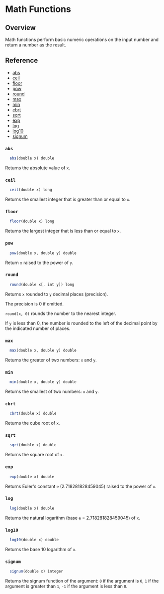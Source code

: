 # Math Functions

## Overview

Math functions perform basic numeric operations on the input number and return a number as the result.

## Reference

* [abs](#abs)
* [ceil](#ceil)
* [floor](#floor)
* [pow](#pow)
* [round](#round)
* [max](#max)
* [min](#min)
* [cbrt](#cbrt)
* [sqrt](#sqrt)
* [exp](#exp)
* [log](#log)
* [log10](#log10)
* [signum](#signum)

### `abs`

```javascript
  abs(double x) double
```

Returns the absolute value of `x`.

### `ceil`

```javascript
  ceil(double x) long
```

Returns the smallest integer that is greater than or equal to `x`.

### `floor`

```javascript
  floor(double x) long
```

Returns the largest integer that is less than or equal to `x`.

### `pow`

```javascript
  pow(double x, double y) double
```

Return `x` raised to the power of `y`.

### `round`

```javascript
  round(double x[, int y]) long
```

Returns `x` rounded to `y` decimal places (precision). 

The precision is 0 if omitted.

`round(x, 0)` rounds the number to the nearest integer.

If `y` is less than 0, the number is rounded to the left of the decimal point by the indicated number of places.

### `max`

```javascript
  max(double x, double y) double
```

Returns the greater of two numbers: `x` and `y`.

### `min`

```javascript
  min(double x, double y) double
```

Returns the smallest of two numbers: `x` and `y`.

### `cbrt`

```javascript
  cbrt(double x) double
```

Returns the cube root of `x`. 

### `sqrt`

```javascript
  sqrt(double x) double
```

Returns the square root of `x`.

### `exp`

```javascript
  exp(double x) double
```

Returns Euler's constant `e` (2.718281828459045) raised to the power of `x`.

### `log`

```javascript
  log(double x) double
```

Returns the natural logarithm (base `e` = 2.718281828459045) of `x`.

### `log10`

```javascript
  log10(double x) double
```

Returns the base 10 logarithm of `x`.

### `signum`

```javascript
  signum(double x) integer
```

Returns the signum function of the argument: `0` if the argument is `0`, `1` if the argument is greater than `1`, `-1` if the argument is less than `0`.

 	





